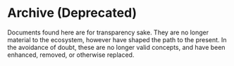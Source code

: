 # Archive (Deprecated)

Documents found here are for transparency sake.  They are no longer material to the ecosystem, however have shaped the path to the present.  In the avoidance of doubt, these are no longer valid concepts, and have been enhanced, removed, or otherwise replaced.


